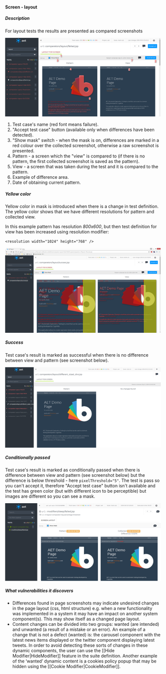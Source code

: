 #### Screen - layout

##### Description

For layout tests the results are presented as compared screenshots

![Layout failure](assets/suiteReport/layout-failure.png)

1. Test case's name (red font means failure).
2. "Accept test case" button (available only when differences have been detected).
3. "Show mask" switch - when the mask is on, differences are marked in a red colour over the collected screenshot, otherwise a raw screenshot is presented.
4. Pattern - a screen which the "view" is compared to (if there is no pattern, the first collected screenshot is saved as the pattern).
5. View - a screen that was taken during the test and it is compared to the pattern.
6. Example of difference area.
7. Date of obtaining current pattern.

##### Yellow color

Yellow color in mask is introduced when there is a change in test definition.
The yellow color shows that we have different resolutions for pattern and collected view.

In this example pattern has resolution *800x600*, but then test definition for view has been increased using resolution modifier:
```
<resolution width="1024" height="768" />
```

![Yellow mask](assets/suiteReport/layout-yellow-mask.png)

##### Success

Test case's result is marked as successful when there is no difference between view and pattern (see screenshot below).

![Layout success](assets/suiteReport/layout-success.png)

##### Conditionally passed

Test case's result is marked as conditionally passed when there is difference between view and pattern (see screenshot below) but the difference is below threshold - here `pixelThreshold="5"`. The test is pass so you can't accept it, therefore "Accept test case" button isn't available and the test has green color (but with different icon to be perceptible) but images are different so you can see a mask.

![Layout conditionally passed](assets/suiteReport/layout-conditionally-passed.png)

##### What vulnerabilities it discovers
* Differences found in page screenshots may indicate undesired changes in the page layout (css, html structure) e.g. when a new functionality was implemented 
in a system it may have an impact on another system component(s). This may show itself as a changed page layout.
* Content changes can be divided into two groups: wanted (are intended) and unwanted (a result of a mistake or an error). 
An example of a change that is not a defect (wanted) is: the carousel component with the latest news items displayed or the twitter component displaying latest tweets. 
In order to avoid detecting these sorts of changes in these dynamic components, the user can use the [[Hide Modifier|HideModifier]] feature in the suite definition. 
Another example of the ‘wanted’ dynamic content is a cookies policy popup that may be hidden using the [[Cookie Modifier|CookieModifier]].
